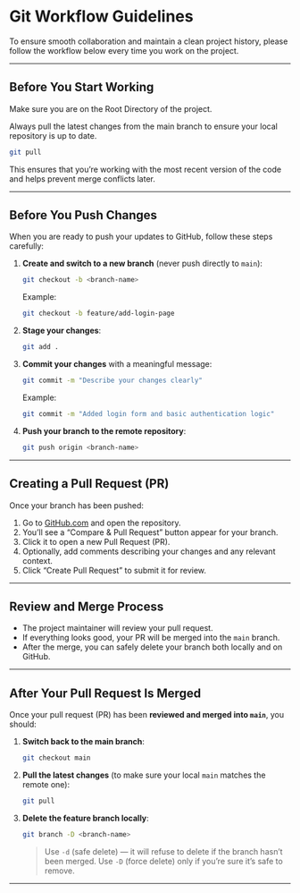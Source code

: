 # Git Workflow Guidelines

To ensure smooth collaboration and maintain a clean project history, please follow the workflow below every time you work on the project.

---

## Before You Start Working

Make sure you are on the Root Directory of the project.

Always pull the latest changes from the main branch to ensure your local repository is up to date.

```bash
git pull
```

This ensures that you’re working with the most recent version of the code and helps prevent merge conflicts later.

---

## Before You Push Changes

When you are ready to push your updates to GitHub, follow these steps carefully:

1. **Create and switch to a new branch** (never push directly to `main`):

    ```bash
    git checkout -b <branch-name>
    ```

    Example:

    ```bash
    git checkout -b feature/add-login-page
    ```

2. **Stage your changes**:

    ```bash
    git add .
    ```

3. **Commit your changes** with a meaningful message:

    ```bash
    git commit -m "Describe your changes clearly"
    ```

    Example:

    ```bash
    git commit -m "Added login form and basic authentication logic"
    ```

4. **Push your branch to the remote repository**:

    ```bash
    git push origin <branch-name>
    ```

---

## Creating a Pull Request (PR)

Once your branch has been pushed:

1. Go to [GitHub.com](https://github.com) and open the repository.
2. You’ll see a “Compare & Pull Request” button appear for your branch.
3. Click it to open a new Pull Request (PR).
4. Optionally, add comments describing your changes and any relevant context.
5. Click “Create Pull Request” to submit it for review.

---

## Review and Merge Process

- The project maintainer will review your pull request.
- If everything looks good, your PR will be merged into the `main` branch.
- After the merge, you can safely delete your branch both locally and on GitHub.

---

## After Your Pull Request Is Merged

Once your pull request (PR) has been **reviewed and merged into `main`**, you should:

1. **Switch back to the main branch**:

    ```bash
    git checkout main
    ```

2. **Pull the latest changes** (to make sure your local `main` matches the remote one):

    ```bash
    git pull
    ```

3. **Delete the feature branch locally**:

    ```bash
    git branch -D <branch-name>
    ```

    > Use `-d` (safe delete) — it will refuse to delete if the branch hasn’t been merged.
    > Use `-D` (force delete) only if you’re sure it’s safe to remove.

---
